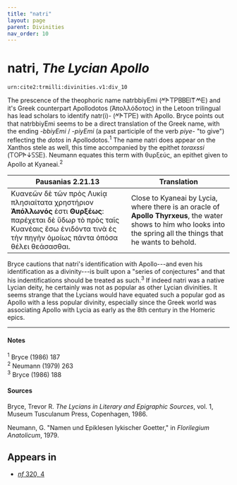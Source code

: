 ```yaml
---
title: "natri"
layout: page
parent: Divinities
nav_order: 10
---
```


# natri, *The Lycian Apollo*

`urn:cite2:trmilli:divinities.v1:div_10`

The prescence of the theophoric name natrbbiyEmi (𐊏𐊀𐊗𐊕𐊂𐊂𐊆𐊊𐊚𐊎𐊆) and it's Greek counterpart Apollodotos (Ἀπολλόδοτος) in the Letoon trilingual has lead scholars to identify natr(i)- (𐊏𐊀𐊗𐊕𐊆) with Apollo. Bryce points out that natrbbiyEmi seems to be a direct translation of the Greek name, with the ending *-bbiyEmi* / *-piyEmi* (a past participle of the verb *piye-* "to give") reflecting the *dotos* in Apollodotos.<sup>1</sup> The name natri does appear on the Xanthos stele as well, this time accompanied by the epithet *toraxssi* (𐊗𐊒𐊕𐊀𐊜𐊖𐊖𐊆). Neumann equates this term with θυρξεύς, an epithet given to Apollo at Kyaneai.<sup>2</sup> 

| Pausanias 2.21.13| Translation |
|----------|----------|
Κυανεῶν δὲ τῶν πρὸς Λυκίᾳ πλησιαίτατα χρηστήριον **Ἀπόλλωνός** ἐστι **Θυρξέως**: παρέχεται δὲ ὕδωρ τὸ πρὸς ταῖς Κυανέαις ἔσω ἐνιδόντα τινὰ ἐς τὴν πηγὴν ὁμοίως πάντα ὁπόσα θέλει θεάσασθαι. | Close to Kyaneai by Lycia, where there is an oracle of **Apollo Thyrxeus**, the water shows to him who looks into the spring all the things that he wants to behold.


Bryce cautions that natri's identification with Apollo---and even his identification as a divinity---is built upon a "series of conjectures" and that his indentifications should be treated as such.<sup>3</sup> If indeed natri was a native Lycian deity, he certainly was not as popular as other Lycian divinities. It seems strange that the Lycians would have equated such a popular god as Apollo with a less popular divinity, especially since the Greek world was associating Apollo with Lycia as early as the 8th century in the Homeric epics.   

---------------
#### Notes
<sup>1</sup> Bryce (1986) 187<br>
<sup>2</sup> Neumann (1979) 263<br>
<sup>3</sup> Bryce (1986) 188<br>


#### Sources
Bryce, Trevor R. *The Lycians in Literary and Epigraphic Sources*, vol. 1, Museum Tusculanum Press, Copenhagen, 1986.

Neumann, G. "Namen und Epiklesen lykischer Goetter," in *Florilegium Anatolicum*, 1979. 


## Appears in

- [*nf* 320, 4](../../Texts/nf_320)